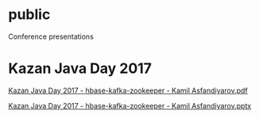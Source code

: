 # public
Conference presentations

# Kazan Java Day 2017

[Kazan Java Day 2017 - hbase-kafka-zookeeper - Kamil Asfandiyarov.pdf](hbase-kafka-zookeeper/Kazan%20Java%20Day%202017%20-%20hbase-kafka-zookeeper%20-%20Kamil%20Asfandiyarov.pdf?raw=true)

[Kazan Java Day 2017 - hbase-kafka-zookeeper - Kamil Asfandiyarov.pptx](hbase-kafka-zookeeper/Kazan%20Java%20Day%202017%20-%20hbase-kafka-zookeeper%20-%20Kamil%20Asfandiyarov.pptx?raw=true)
